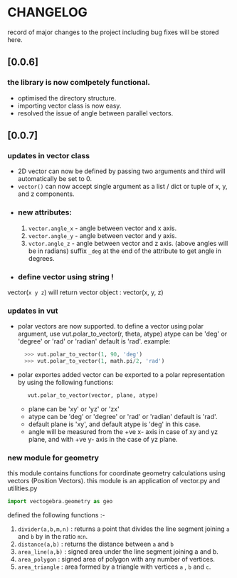 # CHANGELOG

record of major changes to the project including bug fixes will be stored here.

## [0.0.6]

### the library is now comlpetely functional.

- optimised the directory structure.
- importing vector class is now easy.
- resolved the issue of angle between parallel vectors.

## [0.0.7]

### updates in vector class

- 2D vector can now be defined by passing two arguments and third will automatically be set to 0.
- `vector()` can now accept single argument as a list / dict or tuple of x, y, and z components.
- ### new attributes:
  1. `vector.angle_x` - angle between vector and x axis.
  2. `vector.angle_y` - angle between vector and y axis.
  3. `vctor.angle_z` - angle between vector and z axis.
     (above angles will be in radians) suffix `_deg` at the end of the attribute to get angle in degrees.
- ### define vector using string !
 vector(`x y z`) will return vector object : vector(x, y, z)      

### updates in vut

- polar vectors are now supported.
  to define a vector using polar argument, use vut.polar_to_vector(r, theta, atype)
  atype can be 'deg' or 'degree' or 'rad' or 'radian' default is 'rad'. example:
  ```python
    >>> vut.polar_to_vector(1, 90, 'deg')
    >>> vut.polar_to_vector(1, math.pi/2, 'rad')
  ```
- polar exportes added
  vector can be exported to a polar representation by using the following functions:
  ```python
     vut.polar_to_vector(vector, plane, atype)
  ```
  - plane can be 'xy' or 'yz' or 'zx'
  - atype can be 'deg' or 'degree' or 'rad' or 'radian' default is 'rad'.
  - default plane is 'xy', and default atype is 'deg' in this case.
  - angle will be measured from the +ve x- axis in case of xy and yz plane, and with +ve y- axis in the case of yz plane.

### new module for geometry

this module contains functions for coordinate geometry calculations using vectors (Position Vectors).
this module is an application of vector.py and utilities.py

```python
import vectogebra.geometry as geo
```
defined the following functions :-
1. `divider(a,b,m,n)` : returns a point that divides the line segment joining `a` and `b` by in the ratio `m`:`n`.
2. `distance(a,b)` : returns the distance between `a` and `b`
3. `area_line(a,b)` : signed area under the line segment joining a and b.
4. `area_polygon` : signed area of polygon with any number of vertices. 
5. `area_triangle` : area formed by a triangle with vertices `a` , `b` and `c`.
